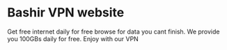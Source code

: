 # Bashir VPN website 
Get free internet daily for free browse for data you cant finish. We provide you 100GBs daily for free. Enjoy with our VPN 
